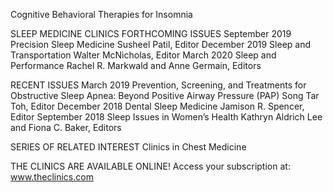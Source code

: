 Cognitive Behavioral Therapies for Insomnia

SLEEP MEDICINE CLINICS
FORTHCOMING ISSUES
September 2019
Precision Sleep Medicine
Susheel Patil, Editor
December 2019
Sleep and Transportation
Walter McNicholas, Editor
March 2020
Sleep and Performance
Rachel R. Markwald and Anne Germain, Editors

RECENT ISSUES
March 2019
Prevention, Screening, and Treatments for Obstructive Sleep Apnea: Beyond Positive Airway Pressure (PAP)
Song Tar Toh, Editor
December 2018
Dental Sleep Medicine
Jamison R. Spencer, Editor
September 2018
Sleep Issues in Women’s Health
Kathryn Aldrich Lee and Fiona C. Baker, Editors

SERIES OF RELATED INTEREST
Clinics in Chest Medicine

THE CLINICS ARE AVAILABLE ONLINE!
Access your subscription at: www.theclinics.com 